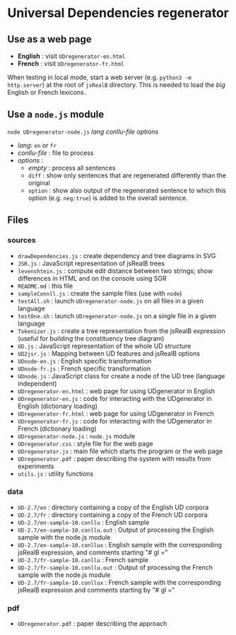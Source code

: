 # Universal Dependencies regenerator

## Use as a web page

* **English** : visit `UDregenerator-en.html`
* **French** : visit `UDregenerator-fr.html`

When testing in local mode, start a web server (e.g. `python3 -m http.server`) at the root of `jsRealB` directory. This is needed to load the *big* English or French lexicons.

## Use a `node.js` module

`node UDregenerator-node.js` *lang* *conllu-file* *options*  

* *lang*: `en` or `fr`
* *conllu-file* : file to process
* *options* : 
   * *empty* : process all sentences
   * `diff` : show only sentences that are regenerated differently than the original
   * `option` : show also output of the regenerated sentence to which this option (e.g. `neg:true`) is added to the overall sentence.
   
## Files

### sources

* `drawDependencies.js` : create dependency and tree diagrams in SVG
* `JSR.js` : JavaScript representation of jsRealB trees
* `levenshtein.js` : compute edit distance between two strings; show differences in HTML and on the console using SGR 
* `README.md` : this file
* `sampleConnll.js` : create the sample files (use with `node`)
* `testAll.sh` : launch `UDregenerator-node.js` on all files in a given language
* `testOne.sh` : launch `UDregenerator-node.js` on a single file in a given language
* `Tokenizer.js` : create a tree representation from the jsRealB expression (useful for building the constituency tree diagram)
* `UD.js` : JavaScript representation of the whole UD structure
* `UD2jsr.js` : Mapping between UD features and jsRealB options
* `UDnode-en.js` : English specific transformation 
* `UDnode-fr.js` : French specific transformation
* `UDnode.js` : JavaScript class for create a node of the UD tree (language independent)
* `UDregenerator-en.html` : web page for using UDgenerator in English
* `UDregenerator-en.js` : code for interacting with the UDgenerator in English (dictionary loading)
* `UDregenerator-fr.html` : web page for using UDgenerator in French
* `UDregenerator-fr.js` : code for interacting with the UDgenerator in French (dictionary loading)
* `UDregenerator-node.js` : `node.js` module
* `UDregenerator.css` : style file for the web page
* `UDregenerator.js` : main file which starts the program or the web page
* `UDregenerator.pdf` : paper describing the system with results from experiments
* `utils.js` : utility functions

### data
* `UD-2.7/en` : directory containing a copy of the English UD corpora
* `UD-2.7/fr` : directory containing a copy of the French UD corpora
* `UD-2.7/en-sample-10.conllu` : English sample 
* `UD-2.7/en-sample-10.conllu.out` : Output of processing the English sample with the node.js module
* `UD-2.7/en-sample-10.conllux` : English sample with the corresponding jsRealB expression, and comments starting "# gl ="
* `UD-2.7/fr-sample-10.conllu` : French sample
* `UD-2.7/fr-sample-10.conllu.out` : Output of processing the French sample with the node.js module
* `UD-2.7/fr-sample-10.conllux` : French sample with the corresponding jsRealB expression and comments starting by "# gl ="

### pdf
* `UDregenerator.pdf` : paper describing the approach